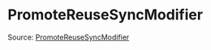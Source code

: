# PromoteReuseSyncModifier

Source: [PromoteReuseSyncModifier](../../csrc/device_lower/pass/alias_memory.cpp#L1908)
